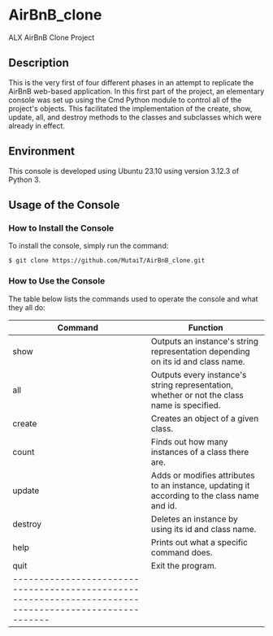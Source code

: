 # AirBnB_clone
ALX AirBnB Clone Project

## Description
This is the very first of four different phases in an attempt to replicate the AirBnB web-based application. In this first part of the project, an elementary console was set up using the Cmd Python module to control all of the project's objects. This facilitated the implementation of the create, show, update, all, and destroy methods to the classes and subclasses which were already in effect.

## Environment
This console is developed using Ubuntu 23.10 using version 3.12.3 of Python 3.

## Usage of the Console

### How to Install the Console
To install the console, simply run the command:
```
$ git clone https://github.com/MutaiT/AirBnB_clone.git

```
### How to Use the Console
The table below lists the commands used to operate the console and what they all do:

| Command | 					Function                                                |                        
|-------- | --------------------------------------------------------------------------------------------|
| show    | Outputs an instance's string representation depending on its id and class name.             |
| all     | Outputs every instance's string representation, whether or not the class name is specified. |
| create  | Creates an object of a given class.                                                         |
| count   | Finds out how many instances of a class there are.                                          |
| update  | Adds or modifies attributes to an instance, updating it according to the class name and id. |
| destroy | Deletes an instance by using its id and class name.                                         |
| help    | Prints out what a specific command does.                                                    |
| quit    | Exit the program.                                                                           |
|-------------------------------------------------------------------------------------------------------|


